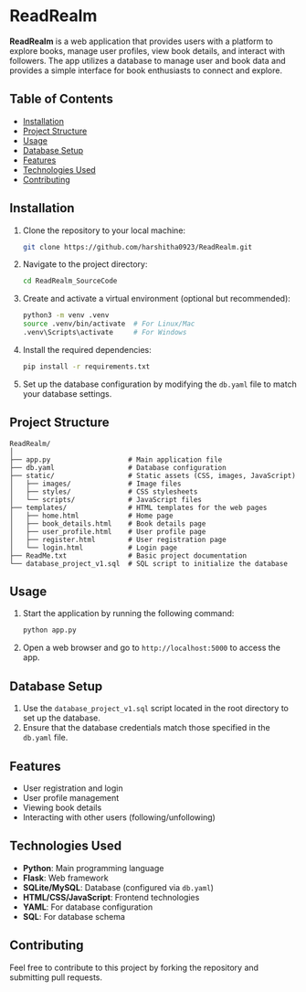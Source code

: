 
# ReadRealm

**ReadRealm** is a web application that provides users with a platform to explore books, manage user profiles, view book details, and interact with followers. The app utilizes a database to manage user and book data and provides a simple interface for book enthusiasts to connect and explore.

## Table of Contents

- [Installation](#installation)
- [Project Structure](#project-structure)
- [Usage](#usage)
- [Database Setup](#database-setup)
- [Features](#features)
- [Technologies Used](#technologies-used)
- [Contributing](#contributing)

## Installation

1. Clone the repository to your local machine:

   ```bash
   git clone https://github.com/harshitha0923/ReadRealm.git
   ```

2. Navigate to the project directory:

   ```bash
   cd ReadRealm_SourceCode
   ```

3. Create and activate a virtual environment (optional but recommended):

   ```bash
   python3 -m venv .venv
   source .venv/bin/activate  # For Linux/Mac
   .venv\Scripts\activate     # For Windows
   ```

4. Install the required dependencies:

   ```bash
   pip install -r requirements.txt
   ```

5. Set up the database configuration by modifying the `db.yaml` file to match your database settings.

## Project Structure

```
ReadRealm/
│
├── app.py                   # Main application file
├── db.yaml                  # Database configuration
├── static/                  # Static assets (CSS, images, JavaScript)
│   ├── images/              # Image files
│   ├── styles/              # CSS stylesheets
│   └── scripts/             # JavaScript files
├── templates/               # HTML templates for the web pages
│   ├── home.html            # Home page
│   ├── book_details.html    # Book details page
│   ├── user_profile.html    # User profile page
│   ├── register.html        # User registration page
│   └── login.html           # Login page
├── ReadMe.txt               # Basic project documentation
└── database_project_v1.sql  # SQL script to initialize the database
```

## Usage

1. Start the application by running the following command:

   ```bash
   python app.py
   ```

2. Open a web browser and go to `http://localhost:5000` to access the app.

## Database Setup

1. Use the `database_project_v1.sql` script located in the root directory to set up the database.
2. Ensure that the database credentials match those specified in the `db.yaml` file.

## Features

- User registration and login
- User profile management
- Viewing book details
- Interacting with other users (following/unfollowing)

## Technologies Used

- **Python**: Main programming language
- **Flask**: Web framework
- **SQLite/MySQL**: Database (configured via `db.yaml`)
- **HTML/CSS/JavaScript**: Frontend technologies
- **YAML**: For database configuration
- **SQL**: For database schema

## Contributing

Feel free to contribute to this project by forking the repository and submitting pull requests.
